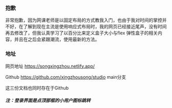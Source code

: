 ### 抱歉

非常抱歉，因为网课老师是以固定布局的方式教我入门，也由于我对时间的掌控并不好，在了解到现在主流是使用响应式布局时，我的网页已经接近尾声，没有时间再去修改了，但我认真学习了以百分比来定义盒子大小与flex 弹性盒子的相关内容，并且在之后会紧跟潮流，使用最新的方法。

### 地址

网页地址 https://songxingzhou.netlify.app/

Github https://github.com/xingzhousong/studio  main分支

这三份文档也同时存在于Github

##### 注：登录界面是点顶部框的小用户图标跳转